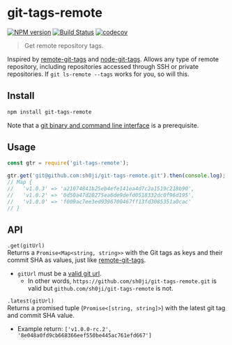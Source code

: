 # git-tags-remote

[![NPM version](https://img.shields.io/npm/v/git-tags-remote.svg)](https://www.npmjs.com/package/git-tags-remote)
[![Build Status](https://github.com/sh0ji/git-tags-remote/workflows/Integration/badge.svg)](https://github.com/sh0ji/git-tags-remote/actions?query=workflow%3AIntegration)
[![codecov](https://codecov.io/gh/sh0ji/git-tags-remote/branch/master/graph/badge.svg)](https://codecov.io/gh/sh0ji/git-tags-remote)

> Get remote repository tags.

Inspired by [remote-git-tags](https://github.com/sindresorhus/remote-git-tags) and [node-git-tags](https://github.com/bfricka/node-git-tags). Allows any type of remote repository, including repositories accessed through SSH or private repositories. If `git ls-remote --tags` works for you, so will this.

## Install

```sh
npm install git-tags-remote
```

Note that a [git binary and command line interface](https://git-scm.com/book/en/v2/Getting-Started-Installing-Git) is a prerequisite.

## Usage

```javascript
const gtr = require('git-tags-remote');

gtr.get('git@github.com:sh0ji/git-tags-remote.git').then(console.log);
// Map {
//   'v1.0.3' => 'a21074841b25eb4efe141ea4d7c2a1519c218b90',
//   'v1.0.2' => '0d50a47d20275ea6de9defd0518332dc0f96d195',
//   'v1.0.0' => 'f009ac7ee3ed9396700467ff13fd3085351a0cac'
// }
```

## API

`.get(gitUrl)`  
Returns a `Promise<Map<string, string>>` with the Git tags as keys and their commit SHA as values, just like [remote-git-tags](https://github.com/sindresorhus/remote-git-tags).

- `gitUrl` must be a [valid git url](https://git-scm.com/docs/git-clone#_git_urls_a_id_urls_a).  
   - In other words, `https://github.com/sh0ji/git-tags-remote.git` is valid but `github.com/sh0ji/git-tags-remote` is not.

`.latest(gitUrl)`  
Returns a promised tuple (`Promise<[string, string]>`) with the latest git tag and commit SHA value.

- Example return: `['v1.0.0-rc.2', '8e048a0fd9cb668366eef550be445ac761efd667']`
